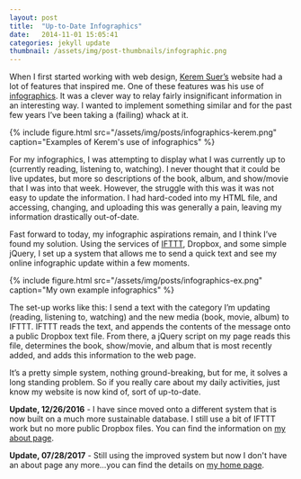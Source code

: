 ```yaml
---
layout: post
title:  "Up-to-Date Infographics"
date:   2014-11-01 15:05:41
categories: jekyll update
thumbnail: /assets/img/post-thumbnails/infographic.png
---
```


When I first started working with web design, [Kerem Suer’s](http://www.kerem.co) website had a lot of features that inspired me. One of these features was his use of [infographics](https://web.archive.org/web/20130114231739/http://kerem.co/). It was a clever way to relay fairly insignificant information in an interesting way. I wanted to implement something similar and for the past few years I’ve been taking a (failing) whack at it.

{% include figure.html src="/assets/img/posts/infographics-kerem.png" caption="Examples of Kerem's use of infographics" %}

For my infographics, I was attempting to display what I was currently up to (currently reading, listening to, watching). I never thought that it could be live updates, but more so descriptions of the book, album, and show/movie that I was into that week. However, the struggle with this was it was not easy to update the information. I had hard-coded into my HTML file, and accessing, changing, and uploading this was generally a pain, leaving my information drastically out-of-date.

Fast forward to today, my infographic aspirations remain, and I think I’ve found my solution. Using the services of [IFTTT](http://www.IFTTT.com), Dropbox, and some simple jQuery, I set up a system that allows me to send a quick text and see my online infographic update within a few moments.

{% include figure.html src="/assets/img/posts/infographics-ex.png" caption="My own example infographics" %}

The set-up works like this: I send a text with the category I’m updating (reading, listening to, watching) and the new media (book, movie, album) to IFTTT. IFTTT reads the text, and appends the contents of the message onto a public Dropbox text file. From there, a jQuery script on my page reads this file, determines the book, show/movie, and album that is most recently added, and adds this information to the web page.

It’s a pretty simple system, nothing ground-breaking, but for me, it solves a long standing problem. So if you really care about my daily activities, just know my website is now kind of, sort of up-to-date. 

**Update, 12/26/2016** - I have since moved onto a different system that is now built on a much more sustainable database. I still use a bit of IFTTT work but no more public Dropbox files. You can find the information on [my about page](/about/).

**Update, 07/28/2017** - Still using the improved system but now I don't have an about page any more...you can find the details on [my home page](/).

